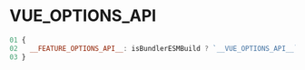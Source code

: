 # __VUE_OPTIONS_API__

```js
01 {
02   __FEATURE_OPTIONS_API__: isBundlerESMBuild ? `__VUE_OPTIONS_API__` : true,
03 }
```
# 